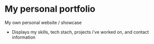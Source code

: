 # My personal portfolio 
My own personal website / showcase

- Displays my skills, tech stach, projects i've worked on, and contact information
